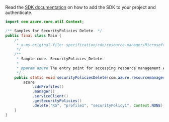 Read the [SDK documentation](https://github.com/Azure/azure-sdk-for-java/blob/azure-resourcemanager_2.13.0/sdk/resourcemanager/azure-resourcemanager/README.md) on how to add the SDK to your project and authenticate.

```java
import com.azure.core.util.Context;

/** Samples for SecurityPolicies Delete. */
public final class Main {
    /*
     * x-ms-original-file: specification/cdn/resource-manager/Microsoft.Cdn/stable/2021-06-01/examples/SecurityPolicies_Delete.json
     */
    /**
     * Sample code: SecurityPolicies_Delete.
     *
     * @param azure The entry point for accessing resource management APIs in Azure.
     */
    public static void securityPoliciesDelete(com.azure.resourcemanager.AzureResourceManager azure) {
        azure
            .cdnProfiles()
            .manager()
            .serviceClient()
            .getSecurityPolicies()
            .delete("RG", "profile1", "securityPolicy1", Context.NONE);
    }
}
```
